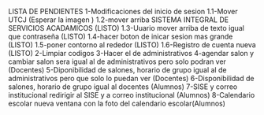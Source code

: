 LISTA DE PENDIENTES
1-Modificaciones del inicio de sesion
    1.1-Mover UTCJ (Esperar la imagen )
    1.2-mover arriba SISTEMA INTEGRAL DE SERVICIOS ACADAMICOS (LISTO) 
    1.3-Uuario mover arriba de texto igual que contraseña (LISTO)
    1.4-hacer boton de inicar sesion mas grande (LISTO)
    1.5-poner contorno al rededor (LISTO)
    1.6-Registro de cuenta nueva (LISTO)
2-Limpiar codigos
3-Hacer el de administrativos
4-agendar salon y cambiar salon sera igual al de administrativos pero solo podran ver (Docentes)
5-Diponibilidad de salones, horario de grupo igual al de administrativos pero que solo lo puedan ver (Docentes)
6-Disponibilidad de salones, horario de grupo igual al docentes (Alumnos)
7-SISE y correo institucional redirigir al SISE y a correo institucional (Alumnos)
8-Calendario escolar nueva ventana con la foto del calendario escolar(Alumnos)